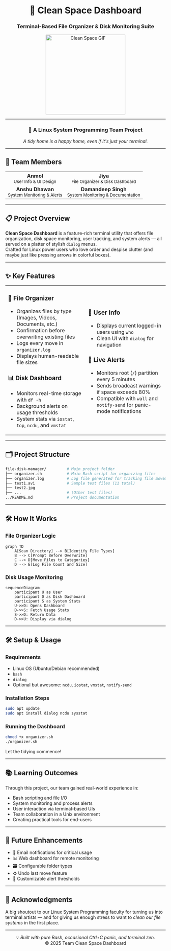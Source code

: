 <div align="center">

# 🧹 Clean Space Dashboard  
### Terminal-Based File Organizer & Disk Monitoring Suite  

<img src="https://media.giphy.com/media/v1.Y2lkPTc5MGI3NjExdzg4ZG1hOXpoZHF2dWFhaDhnM2kxMzA4b2E1YmVvbW0zYmhkMnBhYiZlcD12MV9naWZzX3NlYXJjaCZjdD1n/pL4l3G4NnWMys/giphy.gif" width="250" alt="Clean Space GIF">

---

### 🧠 A Linux System Programming Team Project  
*A tidy home is a happy home, even if it's just your terminal.*

</div>

---

## 👥 Team Members

<div align="center">
  
<table>
<tr>
<td align="center">
  <b>Anmol</b><br>
  <sub>User Info & UI Design</sub>
</td>
<td align="center">
  <b>Jiya</b><br>
  <sub>File Organizer & Disk Dashboard</sub>
</td>
</tr>
<tr>
<td align="center">
  <b>Anshu Dhawan</b><br>
  <sub>System Monitoring & Alerts</sub>
</td>
<td align="center">
  <b>Damandeep Singh</b><br>
  <sub>System Monitoring & Documentation</sub>
</td>
</tr>
</table>

</div>

---

## 📋 Project Overview

**Clean Space Dashboard** is a feature-rich terminal utility that offers file organization, disk space monitoring, user tracking, and system alerts — all served on a platter of stylish `dialog` menus.  
Crafted for Linux power users who love order and despise clutter (and maybe just like pressing arrows in colorful boxes).

---

## ✨ Key Features

<table>
<tr>
<td width="50%">

### 📁 **File Organizer**
- Organizes files by type (Images, Videos, Documents, etc.)
- Confirmation before overwriting existing files
- Logs every move in `organizer.log`
- Displays human-readable file sizes

### 📊 **Disk Dashboard**
- Monitors real-time storage with `df -h`
- Background alerts on usage thresholds
- System stats via `iostat`, `top`, `ncdu`, and `vmstat`

</td>
<td width="50%">

### 👥 **User Info**
- Displays current logged-in users using `who`
- Clean UI with `dialog` for navigation

### 🚨 **Live Alerts**
- Monitors root (`/`) partition every 5 minutes
- Sends broadcast warnings if space exceeds 80%
- Compatible with `wall` and `notify-send` for panic-mode notifications

</td>
</tr>
</table>

---

## 🗂️ Project Structure

```bash
file-disk-manager/         # Main project folder
├── organizer.sh           # Main Bash script for organizing files
├── organizer.log          # Log file generated for tracking file movements
├── test1.avi              # Sample test files (11 total)
├── test2.jpg              
├── ...                    # (Other test files)
../README.md               # Project documentation
```

---

## 🛠️ How It Works

### File Organizer Logic

```mermaid
graph TD
    A[Scan Directory] --> B[Identify File Types]
    B --> C[Prompt Before Overwrite]
    C --> D[Move Files to Categories]
    D --> E[Log File Count and Size]
```

### Disk Usage Monitoring

```mermaid
sequenceDiagram
    participant U as User
    participant D as Disk Dashboard
    participant S as System Stats
    U->>D: Opens Dashboard
    D->>S: Fetch Usage Stats
    S->>D: Return Data
    D->>U: Display via dialog
```

---

## 🛠️ Setup & Usage

### Requirements

- Linux OS (Ubuntu/Debian recommended)
- `bash`
- `dialog`
- Optional but awesome: `ncdu`, `iostat`, `vmstat`, `notify-send`

### Installation Steps

```bash
sudo apt update
sudo apt install dialog ncdu sysstat
```

### Running the Dashboard

```bash
chmod +x organizer.sh
./organizer.sh
```

Let the tidying commence!

---

## 📚 Learning Outcomes

Through this project, our team gained real-world experience in:
- Bash scripting and file I/O
- System monitoring and process alerts
- User interaction via terminal-based UIs
- Team collaboration in a Unix environment
- Creating practical tools for end-users

---

## 🔮 Future Enhancements

- 📩 Email notifications for critical usage
- 📊 Web dashboard for remote monitoring
- 🗃️ Configurable folder types
- ♻️ Undo last move feature
- 🔔 Customizable alert thresholds

---

## 🤝 Acknowledgments

A big shoutout to our Linux System Programming faculty for turning us into terminal artists — and for giving us enough stress to want to *clean our file systems* in the first place.

---

<div align="center">
  
💡 *Built with pure Bash, occasional Ctrl+C panic, and terminal zen.*  
© 2025 Team Clean Space Dashboard  

</div>
